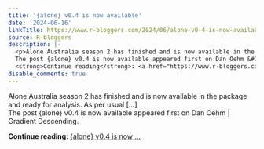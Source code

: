 ```yaml
---
title: '{alone} v0.4 is now available'
date: '2024-06-16'
linkTitle: https://www.r-bloggers.com/2024/06/alone-v0-4-is-now-available/
source: R-bloggers
description: |-
  <p>Alone Australia season 2 has finished and is now available in the package and ready for analysis. As per usual […]<br />
  The post {alone} v0.4 is now available appeared first on Dan Oehm &#124; Gradient Descending.</p>
  <strong>Continue reading</strong>: <a href="https://www.r-bloggers.com/2024/06/alone-v0-4-is-now-available/">{alone} v0.4 is now ...
disable_comments: true
---
```

<p>Alone Australia season 2 has finished and is now available in the package and ready for analysis. As per usual […]<br />
The post {alone} v0.4 is now available appeared first on Dan Oehm &#124; Gradient Descending.</p>
<strong>Continue reading</strong>: <a href="https://www.r-bloggers.com/2024/06/alone-v0-4-is-now-available/">{alone} v0.4 is now ...